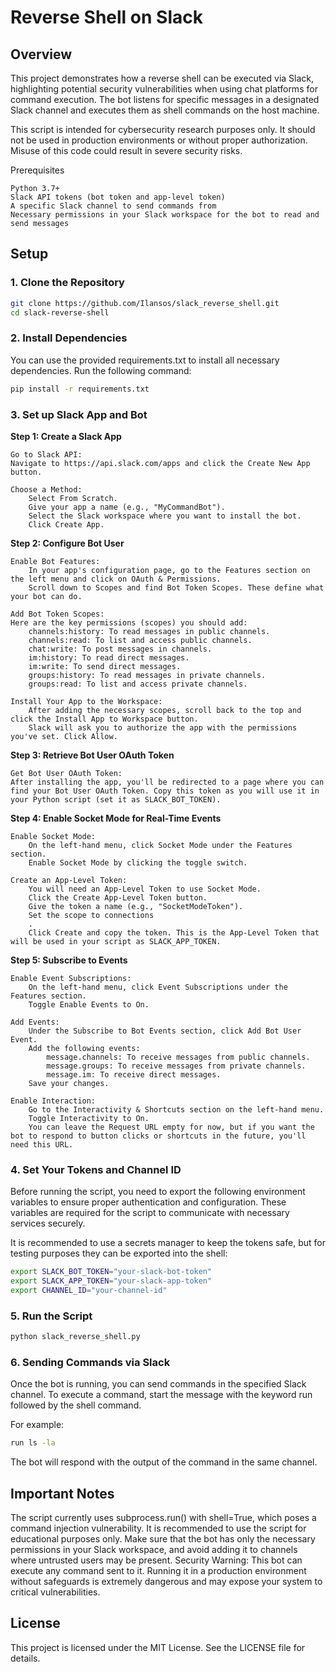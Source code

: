 # Reverse Shell on Slack

## Overview

This project demonstrates how a reverse shell can be executed via Slack, highlighting potential security vulnerabilities when using chat platforms for command execution. The bot listens for specific messages in a designated Slack channel and executes them as shell commands on the host machine.

This script is intended for cybersecurity research purposes only. It should not be used in production environments or without proper authorization. Misuse of this code could result in severe security risks.

Prerequisites

    Python 3.7+
    Slack API tokens (bot token and app-level token)
    A specific Slack channel to send commands from
    Necessary permissions in your Slack workspace for the bot to read and send messages

## Setup

### 1. Clone the Repository

```bash
git clone https://github.com/Ilansos/slack_reverse_shell.git
cd slack-reverse-shell
```

### 2. Install Dependencies

You can use the provided requirements.txt to install all necessary dependencies. Run the following command:

```bash
pip install -r requirements.txt
```

### 3. Set up Slack App and Bot

**Step 1: Create a Slack App**

    Go to Slack API:
    Navigate to https://api.slack.com/apps and click the Create New App button.

    Choose a Method:
        Select From Scratch.
        Give your app a name (e.g., "MyCommandBot").
        Select the Slack workspace where you want to install the bot.
        Click Create App.

**Step 2: Configure Bot User**

    Enable Bot Features:
        In your app's configuration page, go to the Features section on the left menu and click on OAuth & Permissions.
        Scroll down to Scopes and find Bot Token Scopes. These define what your bot can do.

    Add Bot Token Scopes:
    Here are the key permissions (scopes) you should add:
        channels:history: To read messages in public channels.
        channels:read: To list and access public channels.
        chat:write: To post messages in channels.
        im:history: To read direct messages.
        im:write: To send direct messages.
        groups:history: To read messages in private channels.
        groups:read: To list and access private channels.

    Install Your App to the Workspace:
        After adding the necessary scopes, scroll back to the top and click the Install App to Workspace button.
        Slack will ask you to authorize the app with the permissions you've set. Click Allow.

**Step 3: Retrieve Bot User OAuth Token**

    Get Bot User OAuth Token:
    After installing the app, you'll be redirected to a page where you can find your Bot User OAuth Token. Copy this token as you will use it in your Python script (set it as SLACK_BOT_TOKEN).

**Step 4: Enable Socket Mode for Real-Time Events**

    Enable Socket Mode:
        On the left-hand menu, click Socket Mode under the Features section.
        Enable Socket Mode by clicking the toggle switch.

    Create an App-Level Token:
        You will need an App-Level Token to use Socket Mode.
        Click the Create App-Level Token button.
        Give the token a name (e.g., "SocketModeToken").
        Set the scope to connections
        .
        Click Create and copy the token. This is the App-Level Token that will be used in your script as SLACK_APP_TOKEN.

**Step 5: Subscribe to Events**

    Enable Event Subscriptions:
        On the left-hand menu, click Event Subscriptions under the Features section.
        Toggle Enable Events to On.

    Add Events:
        Under the Subscribe to Bot Events section, click Add Bot User Event.
        Add the following events:
            message.channels: To receive messages from public channels.
            message.groups: To receive messages from private channels.
            message.im: To receive direct messages.
        Save your changes.

    Enable Interaction:
        Go to the Interactivity & Shortcuts section on the left-hand menu.
        Toggle Interactivity to On.
        You can leave the Request URL empty for now, but if you want the bot to respond to button clicks or shortcuts in the future, you'll need this URL.

### 4. Set Your Tokens and Channel ID

Before running the script, you need to export the following environment variables to ensure proper authentication and configuration. These variables are required for the script to communicate with necessary services securely.

It is recommended to use a secrets manager to keep the tokens safe, but for testing purposes they can be exported into the shell:

```bash
export SLACK_BOT_TOKEN="your-slack-bot-token"
export SLACK_APP_TOKEN="your-slack-app-token"
export CHANNEL_ID="your-channel-id"
```

### 5. Run the Script

```bash
python slack_reverse_shell.py
```

### 6. Sending Commands via Slack

Once the bot is running, you can send commands in the specified Slack channel. To execute a command, start the message with the keyword run followed by the shell command.

For example:

```bash
run ls -la
```

The bot will respond with the output of the command in the same channel.

## Important Notes

The script currently uses subprocess.run() with shell=True, which poses a command injection vulnerability. It is recommended to use the script for educational purposes only.
Make sure that the bot has only the necessary permissions in your Slack workspace, and avoid adding it to channels where untrusted users may be present.
Security Warning: This bot can execute any command sent to it. Running it in a production environment without safeguards is extremely dangerous and may expose your system to critical vulnerabilities.

## License

This project is licensed under the MIT License. See the LICENSE file for details.